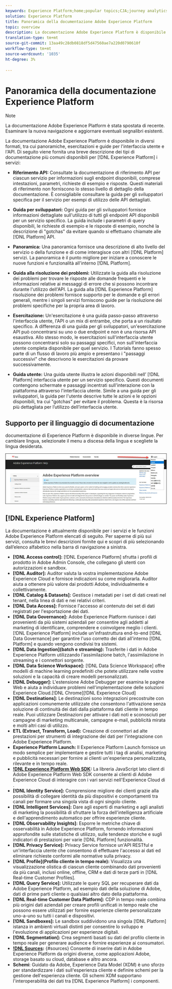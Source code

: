 ```yaml
---
keywords: Experience Platform;home;popular topics;CJA;journey analytics;customer journey analytics;campaign orchestration;orchestration;customer journey;journey;journey orchestration;capability;workflow
solution: Experience Platform
title: Panoramica della documentazione Adobe Experience Platform
topic: overview
description: La documentazione Adobe Experience Platform è disponibile in diversi formati, tra cui panoramiche, esercitazioni e guide per l'interfaccia utente e l'API. Di seguito viene fornita una breve descrizione dei tipi di documentazione più comuni disponibili per  servizi di Experience Platform.
translation-type: tm+mt
source-git-commit: 13aa49c28db0818df5d47560ae7a220d0790610f
workflow-type: tm+mt
source-wordcount: '1035'
ht-degree: 3%

---
```



# Panoramica della documentazione  Experience Platform

>[!NOTE]
>
>La documentazione Adobe Experience Platform è stata spostata di recente. Esaminare la nuova navigazione e aggiornare eventuali segnalibri esistenti.

La documentazione Adobe Experience Platform è disponibile in diversi formati, tra cui panoramiche, esercitazioni e guide per l&#39;interfaccia utente e l&#39;API. Di seguito viene fornita una breve descrizione dei tipi di documentazione più comuni disponibili per [!DNL Experience Platform] i servizi:

* **Riferimento API:** Consultate la documentazione di riferimento API per ciascun servizio per informazioni sugli endpoint disponibili, comprese intestazioni, parametri, richieste di esempio e risposte. Questi materiali di riferimento non forniscono lo stesso livello di dettaglio della documentazione. È consigliabile consultare la guida per gli sviluppatori specifica per il servizio per esempi di utilizzo delle API dettagliati.

* **Guida per sviluppatori:** Ogni guida per gli sviluppatori fornisce informazioni dettagliate sull&#39;utilizzo di tutti gli endpoint API disponibili per un servizio specifico. La guida include i parametri di query disponibili, le richieste di esempio e le risposte di esempio, nonché la descrizione di &quot;gotchas&quot; da evitare quando si effettuano chiamate alle [!DNL Platform] API.

* **Panoramica:** Una panoramica fornisce una descrizione di alto livello del servizio o della funzione e di come interagisce con altri [!DNL Platform] servizi. La panoramica è il punto migliore per iniziare a conoscere le nuove funzioni e funzionalità all&#39;interno [!DNL Platform].

* **Guida alla risoluzione dei problemi:** Utilizzate la guida alla risoluzione dei problemi per trovare le risposte alle domande frequenti e le informazioni relative ai messaggi di errore che si possono incontrare durante l&#39;utilizzo dell&#39;API. La guida alla [!DNL Experience Platform] risoluzione dei problemi fornisce supporto per le domande e gli errori generali, mentre i singoli servizi forniscono guide per la risoluzione dei problemi specifiche per la propria area di lavoro.

* **Esercitazione:** Un&#39;esercitazione è una guida passo-passo attraverso l&#39;interfaccia utente, l&#39;API o un mix di entrambe, che porta a un risultato specifico. A differenza di una guida per gli sviluppatori, un&#39;esercitazione API può concentrarsi su uno o due endpoint e non è una risorsa API esaustiva. Allo stesso modo, le esercitazioni sull&#39;interfaccia utente possono concentrarsi solo su passaggi specifici, non sull&#39;interfaccia utente completa disponibile per quel servizio. I Tutorials fanno spesso parte di un flusso di lavoro più ampio e presentano i &quot;passaggi successivi&quot; che descrivono le esercitazioni da provare successivamente.

* **Guida utente:** Una guida utente illustra le azioni disponibili nell’ [!DNL Platform] interfaccia utente per un servizio specifico. Questi documenti contengono schermate e passaggi incentrati sull&#39;interazione con la piattaforma attraverso l&#39;interfaccia utente. Simile a una guida per gli sviluppatori, la guida per l&#39;utente descrive tutte le azioni e le opzioni disponibili, tra cui &quot;gotchas&quot; per evitare il problema. Questa è la risorsa più dettagliata per l’utilizzo dell’interfaccia utente.

## Supporto per il linguaggio di documentazione

 documentazione di Experience Platform è disponibile in diverse lingue. Per cambiare lingua, selezionate il menu a discesa della lingua e scegliete la lingua desiderata.

![immagine](../images/overview/lang.jpg)

## [!DNL Experience Platform] 

La documentazione è attualmente disponibile per i servizi e le funzioni Adobe Experience Platform elencati di seguito. Per saperne di più sui servizi, consulta le brevi descrizioni fornite qui e scopri di più selezionando dall’elenco alfabetico nella barra di navigazione a sinistra.

* **[!DNL Access control]:** [!DNL Experience Platform] sfrutta i profili di prodotto in Adobe Admin Console, che collegano gli utenti con autorizzazioni e sandbox.
* **[!DNL Auditor]:** Auditor valuta la vostra implementazione Adobe Experience Cloud e fornisce indicazioni su come migliorarla. Auditor aiuta a ottenere più valore dai prodotti Adobe, individualmente e collettivamente.
* **[!DNL Catalog & Datasets]:** Gestisce i metadati per i set di dati creati nel tenant, nella linea di dati e nei relativi criteri.
* **[!DNL Data Access]:** Fornisce l&#39;accesso al contenuto dei set di dati registrati per l&#39;esportazione dei dati.
* **[!DNL Data Governance]:** Adobe Experience Platform riunisce i dati provenienti da più sistemi aziendali per consentire agli addetti al marketing di identificare, comprendere e coinvolgere meglio i clienti. [!DNL Experience Platform] include un&#39;infrastruttura end-to-end [!DNL Data Governance] per garantire l&#39;uso corretto dei dati all&#39;interno [!DNL Platform] e quando vengono condivisi tra sistemi.
* **[!DNL Data Ingestion](batch e streaming):** Trasferite i dati in Adobe Experience Platform utilizzando l&#39;assimilazione batch, l&#39;assimilazione in streaming e i connettori [](#sources)sorgente.
* **[!DNL Data Science Workspace]:** [!DNL Data Science Workspace] offre modelli di machine learning predefiniti che potete utilizzare nelle vostre soluzioni e la capacità di creare modelli personalizzati.
* **[!DNL Debugger]:** L&#39;estensione Adobe Debugger per esamina le pagine Web e aiuta a individuare problemi nell&#39;implementazione delle soluzioni Experience Cloud.[!DNL Chrome][!DNL Experience Cloud]
* **[!DNL Destinations]:** Le destinazioni sono integrazioni precostruite con applicazioni comunemente utilizzate che consentono l&#39;attivazione senza soluzione di continuità dei dati dalla piattaforma dati cliente in tempo reale. Puoi utilizzare Destinazioni per attivare i dati noti e sconosciuti per campagne di marketing multicanale, campagne e-mail, pubblicità mirata e molti altri casi di utilizzo.
* **ETL (Extract, Transform, Load):** Creazione di connettori ad alte prestazioni per strumenti di integrazione dei dati per l&#39;integrazione con Adobe Experience Platform.
* **Experience Platform Launch:** Il Experience Platform Launch fornisce un modo semplice per implementare e gestire tutti i tag di analisi, marketing e pubblicità necessari per fornire ai clienti un&#39;esperienza personalizzata, rilevante e in tempo reale.
* **[!DNL Experience Platform Web SDK](Beta):** La libreria JavaScript lato client di Adobe Experience Platform Web SDK consente ai clienti di Adobe Experience Cloud di interagire con i vari servizi nell&#39;Experience Cloud di .
* **[!DNL Identity Service]:** Comprensione migliore dei clienti grazie alla possibilità di collegare identità da più dispositivi e comportamenti tra canali per formare una singola vista di ogni singolo cliente.
* **[!DNL Intelligent Services]:** Dare agli esperti di marketing e agli analisti di marketing la possibilità di sfruttare la forza dell&#39;intelligenza artificiale e dell&#39;apprendimento automatico per offrire esperienze cliente.
* **[!DNL Observability Insights]:** Esporre le metriche chiave di osservabilità in Adobe Experience Platform, fornendo informazioni approfondite sulle statistiche di utilizzo, sulle tendenze storiche e sugli indicatori di prestazioni per varie [!DNL Platform] funzionalità.
* **[!DNL Privacy Service]:** Privacy Service fornisce un&#39;API RESTful e un&#39;interfaccia utente che consentono di effettuare l&#39;accesso ai dati ed eliminare richieste conformi alle normative sulla privacy.
* **[!DNL Profile](Profilo cliente in tempo reale):** Visualizza una visualizzazione olistica di ciascun cliente combinando dati provenienti da più canali, inclusi online, offline, CRM e dati di terze parti in [!DNL Real-time Customer Profiles].
* **[!DNL Query Service]:** Utilizzate le query SQL per recuperare dati da Adobe Experience Platform, ad esempio  dati della soluzione di Adobe, dati di prime parti cliente o qualsiasi altro dato della piattaforma.
* **[!DNL Real-time Customer Data Platform]:** CDP in tempo reale combina più origini dati aziendali per creare profili unificati in tempo reale che possono essere utilizzati per fornire esperienze cliente personalizzate uno-a-uno su tutti i canali e dispositivi.
* **[!DNL Sandboxes]:** Le sandbox suddividono una singola [!DNL Platform] istanza in ambienti virtuali distinti per consentire lo sviluppo e l&#39;evoluzione di applicazioni per esperienze digitali.
* **[!DNL Segmentation]:** Crea segmenti basati su dati del profilo cliente in tempo reale per generare audience e fornire esperienze ai consumatori.
* **[!DNL Sources](Connessioni):** {#sources} Consente di inserire dati in Adobe Experience Platform da origini diverse, come applicazioni  Adobe, storage basato su cloud, database e altro ancora.
* **Schemi**: Guidato da  Adobe, Experience Data Model (XDM) è uno sforzo per standardizzare i dati sull&#39;esperienza cliente e definire schemi per la gestione dell&#39;esperienza cliente. Gli schemi XDM supportano l&#39;interoperabilità dei dati tra [!DNL Experience Platform] i componenti.